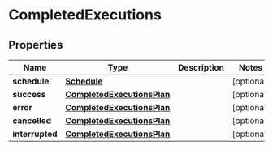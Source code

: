 
# CompletedExecutions

## Properties
Name | Type | Description | Notes
------------ | ------------- | ------------- | -------------
**schedule** | [**Schedule**](Schedule.md) |  |  [optional]
**success** | [**CompletedExecutionsPlan**](CompletedExecutionsPlan.md) |  |  [optional]
**error** | [**CompletedExecutionsPlan**](CompletedExecutionsPlan.md) |  |  [optional]
**cancelled** | [**CompletedExecutionsPlan**](CompletedExecutionsPlan.md) |  |  [optional]
**interrupted** | [**CompletedExecutionsPlan**](CompletedExecutionsPlan.md) |  |  [optional]



